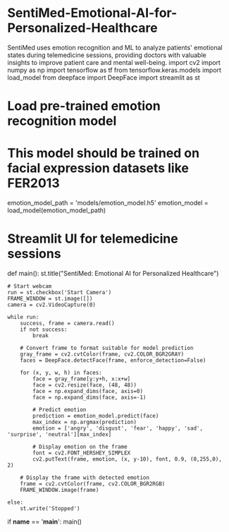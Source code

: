 # SentiMed-Emotional-AI-for-Personalized-Healthcare
SentiMed uses emotion recognition and ML to analyze patients' emotional states during telemedicine sessions, providing doctors with valuable insights to improve patient care and mental well-being.
import cv2
import numpy as np
import tensorflow as tf
from tensorflow.keras.models import load_model
from deepface import DeepFace
import streamlit as st

# Load pre-trained emotion recognition model
# This model should be trained on facial expression datasets like FER2013
emotion_model_path = 'models/emotion_model.h5'
emotion_model = load_model(emotion_model_path)

# Streamlit UI for telemedicine sessions
def main():
    st.title("SentiMed: Emotional AI for Personalized Healthcare")

    # Start webcam
    run = st.checkbox('Start Camera')
    FRAME_WINDOW = st.image([])
    camera = cv2.VideoCapture(0)

    while run:
        success, frame = camera.read()
        if not success:
            break

        # Convert frame to format suitable for model prediction
        gray_frame = cv2.cvtColor(frame, cv2.COLOR_BGR2GRAY)
        faces = DeepFace.detectFace(frame, enforce_detection=False)

        for (x, y, w, h) in faces:
            face = gray_frame[y:y+h, x:x+w]
            face = cv2.resize(face, (48, 48))
            face = np.expand_dims(face, axis=0)
            face = np.expand_dims(face, axis=-1)

            # Predict emotion
            prediction = emotion_model.predict(face)
            max_index = np.argmax(prediction)
            emotion = ['angry', 'disgust', 'fear', 'happy', 'sad', 'surprise', 'neutral'][max_index]

            # Display emotion on the frame
            font = cv2.FONT_HERSHEY_SIMPLEX
            cv2.putText(frame, emotion, (x, y-10), font, 0.9, (0,255,0), 2)

        # Display the frame with detected emotion
        frame = cv2.cvtColor(frame, cv2.COLOR_BGR2RGB)
        FRAME_WINDOW.image(frame)

    else:
        st.write('Stopped')

if __name__ == '__main__':
    main()
